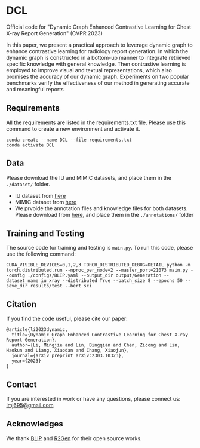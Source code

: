 # DCL
Official code for "Dynamic Graph Enhanced Contrastive Learning for Chest X-ray Report Generation" (CVPR 2023)

In this paper, we present a practical approach to leverage dynamic graph to enhance contrastive learning for radiology report generation. In which the dynamic graph is constructed in a bottom-up manner to integrate retrieved specific knowledge with general knowledge. Then contrastive learning is employed to improve visual and textual representations, which also promises the accuracy of our dynamic graph. Experiments on two popular benchmarks verify the effectiveness of our method in generating accurate and meaningful reports

## Requirements

All the requirements are listed in the requirements.txt file.
Please use this command to create a new environment and activate it.
```
conda create --name DCL --file requirements.txt
conda activate DCL
```  

## Data

Please download the IU and MIMIC datasets, and place them in the `./dataset/` folder.

- IU dataset from [here](https://iuhealth.org/find-medical-services/x-rays)
- MIMIC dataset from [here](https://physionet.org/content/mimic-cxr-jpg/2.0.0/)
- We prvoide the annotation files and knowledge files for both datasets. Please download from [here](https://drive.google.com/drive/folders/1BX_Fbs6FVeCtr6xOLdi-YHAYHAy7lCDv?usp=sharing), and place them in the `./annotations/` folder


## Training and Testing

The source code for training and testing is `main.py`.
To run this code, please use the following command:

```
CUDA_VISIBLE_DEVICES=0,1,2,3 TORCH_DISTRIBUTED_DEBUG=DETAIL python -m torch.distributed.run --nproc_per_node=2 --master_port=21073 main.py --config ./configs/BLIP.yaml --output_dir output/Generation --dataset_name iu_xray --distributed True --batch_size 8 --epochs 50 --save_dir results/test --bert sci
```


## Citation
If you find the code useful, please cite our paper:
~~~
@article{li2023dynamic,
  title={Dynamic Graph Enhanced Contrastive Learning for Chest X-ray Report Generation},
  author={Li, Mingjie and Lin, Bingqian and Chen, Zicong and Lin, Haokun and Liang, Xiaodan and Chang, Xiaojun},
  journal={arXiv preprint arXiv:2303.10323},
  year={2023}
}
~~~


## Contact

If you are interested in work or have any questions, please connect us: lmj695@gmail.com

## Acknowledges

We thank [BLIP](https://github.com/salesforce/BLIP) and [R2Gen](https://github.com/cuhksz-nlp/R2Gen) for their open source works.

